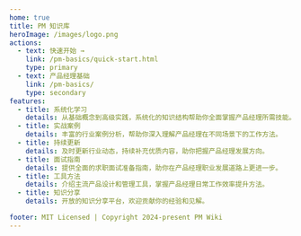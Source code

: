 ```yaml
---
home: true
title: PM 知识库
heroImage: /images/logo.png
actions:
  - text: 快速开始 →
    link: /pm-basics/quick-start.html
    type: primary
  - text: 产品经理基础
    link: /pm-basics/
    type: secondary
features:
  - title: 系统化学习
    details: 从基础概念到高级实践，系统化的知识结构帮助你全面掌握产品经理所需技能。
  - title: 实战案例
    details: 丰富的行业案例分析，帮助你深入理解产品经理在不同场景下的工作方法。
  - title: 持续更新
    details: 及时更新行业动态，持续补充优质内容，助你把握产品经理发展方向。
  - title: 面试指南
    details: 提供全面的求职面试准备指南，助你在产品经理职业发展道路上更进一步。
  - title: 工具方法
    details: 介绍主流产品设计和管理工具，掌握产品经理日常工作效率提升方法。
  - title: 知识分享
    details: 开放的知识分享平台，欢迎贡献你的经验和见解。

footer: MIT Licensed | Copyright 2024-present PM Wiki
---
```

